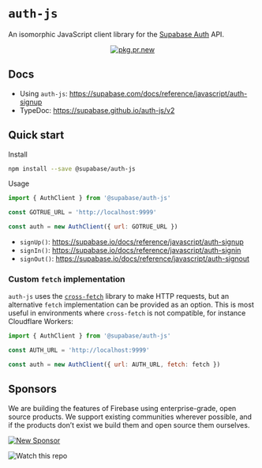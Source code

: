 # `auth-js`

An isomorphic JavaScript client library for the [Supabase Auth](https://github.com/supabase/auth) API.

<div align="center">

[![pkg.pr.new](https://pkg.pr.new/badge/supabase/auth-js)](https://pkg.pr.new/~/supabase/auth-js)

</div>

## Docs

- Using `auth-js`: https://supabase.com/docs/reference/javascript/auth-signup
- TypeDoc: https://supabase.github.io/auth-js/v2

## Quick start

Install

```bash
npm install --save @supabase/auth-js
```

Usage

```js
import { AuthClient } from '@supabase/auth-js'

const GOTRUE_URL = 'http://localhost:9999'

const auth = new AuthClient({ url: GOTRUE_URL })
```

- `signUp()`: https://supabase.io/docs/reference/javascript/auth-signup
- `signIn()`: https://supabase.io/docs/reference/javascript/auth-signin
- `signOut()`: https://supabase.io/docs/reference/javascript/auth-signout

### Custom `fetch` implementation

`auth-js` uses the [`cross-fetch`](https://www.npmjs.com/package/cross-fetch) library to make HTTP requests, but an alternative `fetch` implementation can be provided as an option. This is most useful in environments where `cross-fetch` is not compatible, for instance Cloudflare Workers:

```js
import { AuthClient } from '@supabase/auth-js'

const AUTH_URL = 'http://localhost:9999'

const auth = new AuthClient({ url: AUTH_URL, fetch: fetch })
```

## Sponsors

We are building the features of Firebase using enterprise-grade, open source products. We support existing communities wherever possible, and if the products don’t exist we build them and open source them ourselves.

[![New Sponsor](https://user-images.githubusercontent.com/10214025/90518111-e74bbb00-e198-11ea-8f88-c9e3c1aa4b5b.png)](https://github.com/sponsors/supabase)

![Watch this repo](https://gitcdn.xyz/repo/supabase/monorepo/master/web/static/watch-repo.gif 'Watch this repo')
